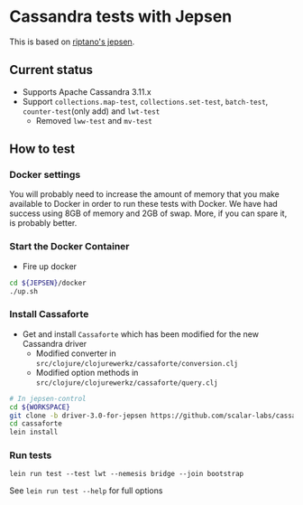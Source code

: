 # Cassandra tests with Jepsen

This is based on [riptano's jepsen](https://github.com/riptano/jepsen/tree/cassandra/cassandra).

## Current status
- Supports Apache Cassandra 3.11.x
- Support `collections.map-test`, `collections.set-test`, `batch-test`, `counter-test`(only add) and `lwt-test`
  - Removed `lww-test` and `mv-test`

## How to test

### Docker settings

You will probably need to increase the amount of memory that you make available to Docker in order to run these tests with Docker. We have had success using 8GB of memory and 2GB of swap. More, if you can spare it, is probably better.

### Start the Docker Container

- Fire up docker
```sh
cd ${JEPSEN}/docker
./up.sh
```

### Install Cassaforte

- Get and install `Cassaforte` which has been modified for the new Cassandra driver
  - Modified converter in `src/clojure/clojurewerkz/cassaforte/conversion.clj`
  - Modified option methods in `src/clojure/clojurewerkz/cassaforte/query.clj`

```sh
# In jepsen-control
cd ${WORKSPACE}
git clone -b driver-3.0-for-jepsen https://github.com/scalar-labs/cassaforte
cd cassaforte
lein install
```

### Run tests

`lein run test --test lwt --nemesis bridge --join bootstrap`

See `lein run test --help` for full options
